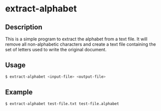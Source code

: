# extract-alphabet

## Description

This is a simple program to extract the alphabet from a text file. It will remove all non-alphabetic characters and create a text file containing the set of letters used to write the original document.

## Usage

```bash
$ extract-alphabet <input-file> <output-file>
```

## Example

```bash
$ extract-alphabet test-file.txt test-file.alphabet
```
